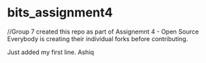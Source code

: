 # bits_assignment4

//Group 7 created this repo as part of Assignemnt 4 - Open Source 
Everybody is creating their individual forks before contributing. 

Just added my first line. Ashiq
